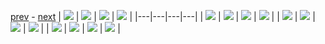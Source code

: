 
[prev](#blank) - [next](gal_1.md)
| [![](../thumb/uncompressed_scenario_training_training.tfrecord-00163-of-01000.gif)](../vid/uncompressed_scenario_training_training.tfrecord-00163-of-01000.gif)  | [![](../thumb/uncompressed_scenario_training_training.tfrecord-00043-of-01000.gif)](../vid/uncompressed_scenario_training_training.tfrecord-00043-of-01000.gif)  | [![](../thumb/uncompressed_scenario_training_training.tfrecord-00159-of-01000.gif)](../vid/uncompressed_scenario_training_training.tfrecord-00159-of-01000.gif)  | [![](../thumb/uncompressed_scenario_training_training.tfrecord-00000-of-01000.gif)](../vid/uncompressed_scenario_training_training.tfrecord-00000-of-01000.gif)  |
|---|---|---|---|
| [![](../thumb/uncompressed_scenario_training_training.tfrecord-00119-of-01000.gif)](../vid/uncompressed_scenario_training_training.tfrecord-00119-of-01000.gif)  | [![](../thumb/uncompressed_scenario_training_training.tfrecord-00131-of-01000.gif)](../vid/uncompressed_scenario_training_training.tfrecord-00131-of-01000.gif)  | [![](../thumb/uncompressed_scenario_training_training.tfrecord-00011-of-01000.gif)](../vid/uncompressed_scenario_training_training.tfrecord-00011-of-01000.gif)  | [![](../thumb/uncompressed_scenario_training_training.tfrecord-00126-of-01000.gif)](../vid/uncompressed_scenario_training_training.tfrecord-00126-of-01000.gif)  |
| [![](../thumb/uncompressed_scenario_training_training.tfrecord-00107-of-01000.gif)](../vid/uncompressed_scenario_training_training.tfrecord-00107-of-01000.gif)  | [![](../thumb/uncompressed_scenario_training_training.tfrecord-00069-of-01000.gif)](../vid/uncompressed_scenario_training_training.tfrecord-00069-of-01000.gif)  | [![](../thumb/uncompressed_scenario_training_training.tfrecord-00055-of-01000.gif)](../vid/uncompressed_scenario_training_training.tfrecord-00055-of-01000.gif)  | [![](../thumb/uncompressed_scenario_training_training.tfrecord-00184-of-01000.gif)](../vid/uncompressed_scenario_training_training.tfrecord-00184-of-01000.gif)  |
| [![](../thumb/uncompressed_scenario_training_training.tfrecord-00080-of-01000.gif)](../vid/uncompressed_scenario_training_training.tfrecord-00080-of-01000.gif)  | [![](../thumb/uncompressed_scenario_training_training.tfrecord-00051-of-01000.gif)](../vid/uncompressed_scenario_training_training.tfrecord-00051-of-01000.gif)  | [![](../thumb/uncompressed_scenario_training_training.tfrecord-00181-of-01000.gif)](../vid/uncompressed_scenario_training_training.tfrecord-00181-of-01000.gif)  | [![](../thumb/uncompressed_scenario_training_training.tfrecord-00179-of-01000.gif)](../vid/uncompressed_scenario_training_training.tfrecord-00179-of-01000.gif)  |
